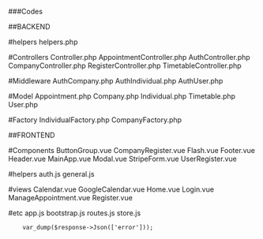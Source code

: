 ###Codes

##BACKEND

#helpers
helpers.php

#Controllers
Controller.php
AppointmentController.php
AuthController.php
CompanyController.php
RegisterController.php
TimetableController.php

#Middleware
AuthCompany.php
AuthIndividual.php
AuthUser.php

#Model
Appointment.php
Company.php
Individual.php
Timetable.php
User.php

#Factory
IndividualFactory.php
CompanyFactory.php

##FRONTEND

#Components
ButtonGroup.vue
CompanyRegister.vue
Flash.vue
Footer.vue
Header.vue
MainApp.vue
Modal.vue
StripeForm.vue
UserRegister.vue

#helpers
auth.js
general.js

#views
Calendar.vue
GoogleCalendar.vue
Home.vue
Login.vue
ManageAppointment.vue
Register.vue

#etc
app.js
bootstrap.js
routes.js
store.js



        var_dump($response->Json(['error']));
